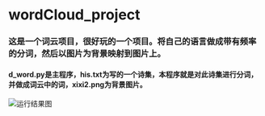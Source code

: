 # wordCloud_project
### 这是一个词云项目，很好玩的一个项目。将自己的语言做成带有频率的分词，然后以图片为背景映射到图片上。
#### d_word.py是主程序，his.txt为写的一个诗集，本程序就是对此诗集进行分词，并做成词云中的词，xixi2.png为背景图片。
![运行结果图](./result.jpg)
